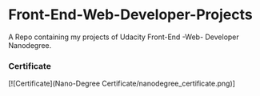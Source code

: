 # Front-End-Web-Developer-Projects
A Repo containing my projects of  Udacity Front-End -Web- Developer Nanodegree.

### Certificate

[![Certificate](Nano-Degree Certificate/nanodegree_certificate.png)]
